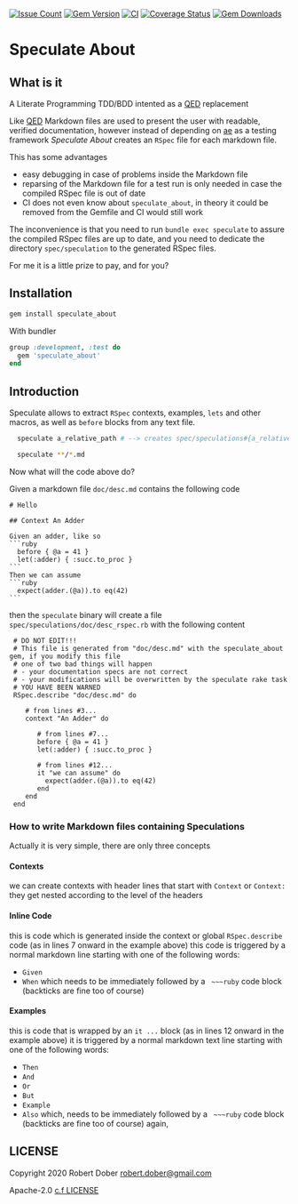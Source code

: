 [![Issue Count](https://codeclimate.com/github/RobertDober/speculate_about/badges/issue_count.svg)](https://codeclimate.com/github/RobertDober/speculate_about)
[![Gem Version](https://badge.fury.io/rb/speculate_about.svg)](http://badge.fury.io/rb/speculate_about)
[![CI](https://github.com/robertdober/speculate_about/workflows/CI/badge.svg)](https://github.com/robertdober/speculate_about/actions)
[![Coverage Status](https://coveralls.io/repos/github/RobertDober/speculate_about/badge.svg?branch=master)](https://coveralls.io/github/RobertDober/speculate_about?branch=master)
[![Gem Downloads](https://img.shields.io/gem/dt/speculate_about.svg)](https://rubygems.org/gems/speculate_about)

# Speculate About


## What is it

A Literate Programming TDD/BDD intented as a [QED](https://github.com/rubyworks/qed/) replacement

Like [QED](https://github.com/rubyworks/qed/) Markdown files are used to present the user with
readable, verified documentation, however instead of depending on [ae](https://rubygems.org/gems/ae/) as
a testing framework _Speculate About_ creates an `RSpec` file for each markdown file.

This has some advantages

  - easy debugging in case of problems inside the Markdown file
  - reparsing of the Markdown file for a test run is only needed in case the compiled RSpec file is out of date
  - CI does not even know about `speculate_about`, in theory it could be removed from the Gemfile and CI would still work


The inconvenience is that you need to run `bundle exec speculate` to assure the compiled RSpec files are up to date, and you need to dedicate
the directory `spec/speculation` to the generated RSpec files.

For me it is a little prize to pay, and for you?

## Installation

```sh
gem install speculate_about
```

With bundler

```ruby
group :development, :test do
  gem 'speculate_about'
end
```

## Introduction

Speculate allows to extract `RSpec` contexts, examples, `lets` and other macros, as well as `before`
blocks from any text file.


```sh
  speculate a_relative_path # --> creates spec/speculations#{a_relative_path}_spec.rb

  speculate **/*.md
```

Now what will the code above do?

Given a markdown file `doc/desc.md` contains the following code

    # Hello

    ## Context An Adder

    Given an adder, like so
    ```ruby
      before { @a = 41 }
      let(:adder) { :succ.to_proc }
    ```
    Then we can assume
    ```ruby
      expect(adder.(@a)).to eq(42)
    ```

then the `speculate` binary will create a file `spec/speculations/doc/desc_rspec.rb` with the following content

     # DO NOT EDIT!!!
     # This file is generated from "doc/desc.md" with the speculate_about gem, if you modify this file
     # one of two bad things will happen
     # - your documentation specs are not correct
     # - your modifications will be overwritten by the speculate rake task
     # YOU HAVE BEEN WARNED
     RSpec.describe "doc/desc.md" do

        # from lines #3...
        context "An Adder" do

           # from lines #7...
           before { @a = 41 }
           let(:adder) { :succ.to_proc }

           # from lines #12...
           it "we can assume" do
             expect(adder.(@a)).to eq(42)
           end
        end
     end

### How to write Markdown files containing Speculations

Actually it is very simple, there are only three concepts

#### Contexts

we can create contexts with header lines that start with `Context` or  `Context:` they get nested according to the level of the headers

#### Inline Code

this is code which is generated inside the context or global `RSpec.describe` code (as in lines 7 onward in the example above) this code
is triggered by a normal markdown line starting with one of the following words:
- `Given`
- `When`
which needs to be immediately followed by a ` ~~~ruby` code block (backticks are fine too of course)

#### Examples

this is code that is wrapped by an `it ...`  block (as in lines 12 onward in the example above)
it is triggered by a normal markdown text line starting with one of the following words:

- `Then`
- `And`
- `Or`
- `But`
- `Example`
- `Also`
which, needs to be immediately followed by a ` ~~~ruby` code block (backticks are fine too of course) again,

## LICENSE

Copyright 2020 Robert Dober robert.dober@gmail.com

Apache-2.0 [c.f LICENSE](LICENSE)

